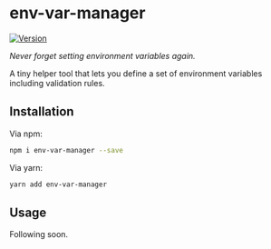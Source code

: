 # env-var-manager

[![Version](https://img.shields.io/npm/v/env-var-manager)](https://www.npmjs.com/package/env-var-manager)

*Never forget setting environment variables again.*

A tiny helper tool that lets you define a set of environment variables including validation rules.

## Installation

Via npm:

```bash
npm i env-var-manager --save
```

Via yarn:

```bash
yarn add env-var-manager
```

## Usage

Following soon.
